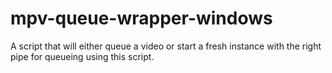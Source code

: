 # mpv-queue-wrapper-windows
A script that will either queue a video or start a fresh instance with the right pipe for queueing using this script.
